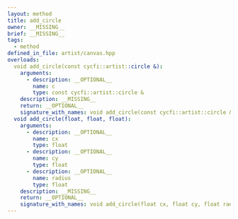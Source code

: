 ```yaml
---
layout: method
title: add_circle
owner: __MISSING__
brief: __MISSING__
tags:
  - method
defined_in_file: artist/canvas.hpp
overloads:
  void add_circle(const cycfi::artist::circle &):
    arguments:
      - description: __OPTIONAL__
        name: c
        type: const cycfi::artist::circle &
    description: __MISSING__
    return: __OPTIONAL__
    signature_with_names: void add_circle(const cycfi::artist::circle & c)
  void add_circle(float, float, float):
    arguments:
      - description: __OPTIONAL__
        name: cx
        type: float
      - description: __OPTIONAL__
        name: cy
        type: float
      - description: __OPTIONAL__
        name: radius
        type: float
    description: __MISSING__
    return: __OPTIONAL__
    signature_with_names: void add_circle(float cx, float cy, float radius)
---
```

